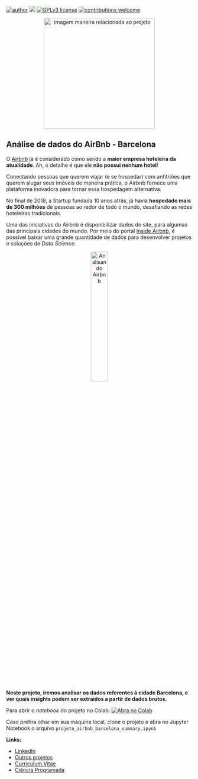 [![author](https://img.shields.io/badge/author-Francisco&nbsp;Bustamante-red.svg)](https://www.linkedin.com/in/flsbustamante/) 
[![](https://img.shields.io/badge/python-3.8+-blue.svg)](https://www.python.org/) 
[![GPLv3 license](https://img.shields.io/badge/License-GPLv3-blue.svg)](LICENSE) 
[![contributions welcome](https://img.shields.io/badge/contributions-welcome-brightgreen.svg?style=flat)](https://github.com/chicolucio/portfolio/issues)

<p align="center">
  <img src="https://images.unsplash.com/photo-1464790719320-516ecd75af6c?ixlib=rb-1.2.1&ixid=MnwxMjA3fDB8MHxwaG90by1wYWdlfHx8fGVufDB8fHx8&auto=format&fit=crop&w=2670&q=80" alt="imagem maneira relacionada ao projeto"height="300px" >
</p>

## Análise de dados do AirBnb - Barcelona

O [Airbnb](https://www.airbnb.com.br/) já é considerado como sendo a **maior empresa hoteleira da atualidade**. Ah, o detalhe é que ele **não possui nenhum hotel**!

Conectando pessoas que querem viajar (e se hospedar) com anfitriões que querem alugar seus imóveis de maneira prática, o Airbnb fornece uma plataforma inovadora para tornar essa hospedagem alternativa.

No final de 2018, a Startup fundada 10 anos atrás, já havia **hospedado mais de 300 milhões** de pessoas ao redor de todo o mundo, desafiando as redes hoteleiras tradicionais.

Uma das iniciativas do Airbnb é disponibilizar dados do site, para algumas das principais cidades do mundo. Por meio do portal [Inside Airbnb](http://insideairbnb.com/get-the-data.html), é possível baixar uma grande quantidade de dados para desenvolver projetos e soluções de *Data Science*.

<center><img alt="Analisando Airbnb" width="30%" src="https://www.area360.com.au/wp-content/uploads/2017/09/airbnb-logo.jpg"></center>

**Neste projeto, iremos analisar os dados referentes à cidade Barcelona, e ver quais insights podem ser extraídos a partir de dados brutos.**

Para abrir o *notebook* do projeto no Colab:
[![Abra no Colab](https://colab.research.google.com/assets/colab-badge.svg)](https://colab.research.google.com/github/chicolucio/airbnb-barcelona/blob/master/projeto_airbnb_barcelona_summary_colab.ipynb)

Caso prefira olhar em sua máquina local, clone o projeto e abra no Jupyter
Notebook o arquivo `projeto_airbnb_barcelona_summary.ipynb`

**Links:**

- [LinkedIn](https://www.linkedin.com/in/flsbustamante/)
- [Outros projetos](https://franciscobustamante.com.br/projects/)
- [Curriculum Vitae](https://franciscobustamante.com.br/about/)
- [Ciência Programada](https://cienciaprogramada.com.br)
<!-- - [Portfolio Data Science]() -->
